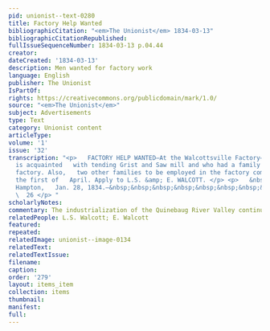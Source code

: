 ```yaml
---
pid: unionist--text-0280
title: Factory Help Wanted
bibliographicCitation: "<em>The Unionist</em> 1834-03-13"
bibliographicCitationRepublished: 
fullIssueSequenceNumber: 1834-03-13 p.04.44
creator: 
dateCreated: '1834-03-13'
description: Men wanted for factory work
language: English
publisher: The Unionist
IsPartOf: 
rights: https://creativecommons.org/publicdomain/mark/1.0/
source: "<em>The Unionist</em>"
subject: Advertisements
type: Text
category: Unionist content
articleType: 
volume: '1'
issue: '32'
transcription: "<p>   FACTORY HELP WANTED—At the Walcottsville Factory—a miller who
  is acquainted   with tending Grist and Saw mill and who had a family to work in
  factory. Also,   two other families to be employed in the factory commencing on
  the first of   April. Apply to L.S. &amp; E. WALCOTT. </p> <p>   &nbsp;&nbsp;&nbsp;&nbsp;&nbsp;&nbsp;&nbsp;&nbsp;&nbsp;&nbsp;&nbsp;
  Hampton,   Jan. 28, 1834.—&nbsp;&nbsp;&nbsp;&nbsp;&nbsp;&nbsp;&nbsp;&nbsp;&nbsp;&nbsp;&nbsp;&nbsp;&nbsp;&nbsp;&nbsp;&nbsp;&nbsp;&nbsp;&nbsp;&nbsp;&nbsp;&nbsp;&nbsp;&nbsp;&nbsp;&nbsp;&nbsp;&nbsp;&nbsp;&nbsp;&nbsp;&nbsp;&nbsp;&nbsp;&nbsp;&nbsp;&nbsp;&nbsp;&nbsp;&nbsp;&nbsp;&nbsp;&nbsp;&nbsp;&nbsp;&nbsp;&nbsp;&nbsp;&nbsp;&nbsp;&nbsp;&nbsp;
  \  26 </p> "
scholarlyNotes: 
commentary: The industrialization of the Quinebaug River Valley continued apace.
relatedPeople: L.S. Walcott; E. Walcott
featured: 
repeated: 
relatedImage: unionist--image-0134
relatedText: 
relatedTextIssue: 
filename: 
caption: 
order: '279'
layout: items_item
collection: items
thumbnail: 
manifest: 
full: 
---
```

